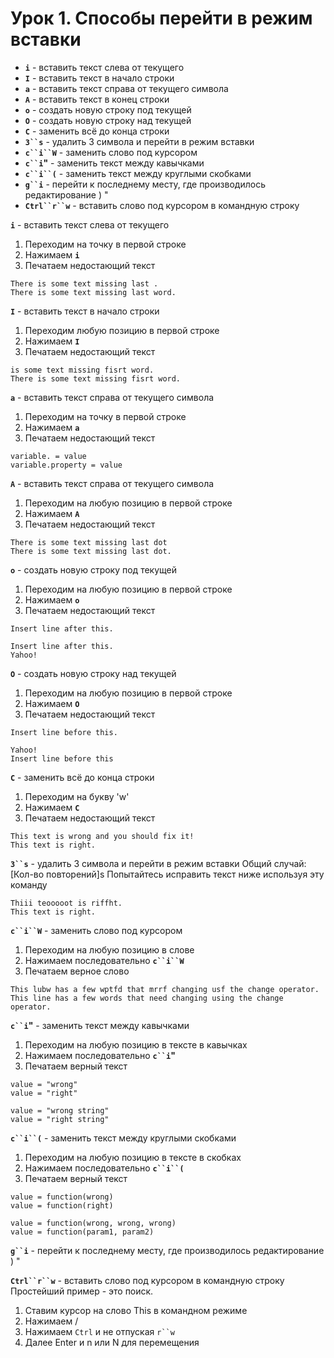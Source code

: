 Урок 1. Способы перейти в режим вставки
=============

* **`i`** - вставить текст слева от текущего
* **`I`** - вставить текст в начало строки
* **`a`** - вставить текст справа от текущего символа
* **`A`** - вставить текст в конец строки
* **`o`** - создать новую строку под текущей
* **`O`** - создать новую строку над текущей
* **`C`** - заменить всё до конца строки
* **`3``s`** - удалить 3 символа и перейти в режим вставки
* **`c``i``W`** - заменить слово под курсором
* **`c``i`"** - заменить текст между кавычками
* **`c``i``(`** - заменить текст между круглыми скобками
* **`g``i`** - перейти к последнему месту, где производилось редактирование ) "
* **`Ctrl``r``w`** - вставить слово под курсором в командную строку

**`i`** - вставить текст слева от текущего
  1. Переходим на точку в первой строке
  2. Нажимаем **`i`**
  3. Печатаем недостающий текст

```
There is some text missing last .
There is some text missing last word.
```

**`I`** - вставить текст в начало строки
  1. Переходим любую позицию в первой строке
  2. Нажимаем **`I`**
  3. Печатаем недостающий текст

```
is some text missing fisrt word.
There is some text missing fisrt word.
```

**`a`** - вставить текст справа от текущего символа
  1. Переходим на точку в первой строке
  2. Нажимаем **`a`**
  3. Печатаем недостающий текст

```
variable. = value
variable.property = value
```

**`A`** - вставить текст справа от текущего символа
  1. Переходим на любую позицию в первой строке
  2. Нажимаем **`A`**
  3. Печатаем недостающий текст

```
There is some text missing last dot
There is some text missing last dot.
```

**`o`** - создать новую строку под текущей
  1. Переходим на любую позицию в первой строке
  2. Нажимаем **`o`**
  3. Печатаем недостающий текст

```
Insert line after this.

Insert line after this.
Yahoo!
```

**`O`** - создать новую строку над текущей
  1. Переходим на любую позицию в первой строке
  2. Нажимаем **`O`**
  3. Печатаем недостающий текст

```
Insert line before this.

Yahoo!
Insert line before this
```

**`C`** - заменить всё до конца строки
  1. Переходим на букву 'w'
  2. Нажимаем **`C`**
  3. Печатаем недостающий текст

```
This text is wrong and you should fix it!
This text is right.
```

**`3``s`** - удалить 3 символа и перейти в режим вставки
Oбщий случай: [Кол-во повторений]s
Попытайтесь исправить текст ниже используя эту команду

```
Thiii teooooot is riffht.
This text is right.
```

**`c``i``W`** - заменить слово под курсором
  1. Переходим на любую позицию в слове
  2. Нажимаем последовательно **`c``i``W`**
  3. Печатаем верное слово

```
This lubw has a few wptfd that mrrf changing usf the change operator.
This line has a few words that need changing using the change operator.
```

**`c``i`"** - заменить текст между кавычками
  1. Переходим на любую позицию в тексте в кавычках
  2. Нажимаем последовательно **`c``i`"**
  3. Печатаем верный текст

```
value = "wrong"
value = "right"

value = "wrong string"
value = "right string"
```

**`c``i``(`** - заменить текст между круглыми скобками
  1. Переходим на любую позицию в тексте в скобках
  2. Нажимаем последовательно **`c``i``(`**
  3. Печатаем верный текст

```
value = function(wrong)
value = function(right)

value = function(wrong, wrong, wrong)
value = function(param1, param2)
```

**`g``i`** - перейти к последнему месту, где производилось редактирование ) "

**`Ctrl``r``w`** - вставить слово под курсором в командную строку
Простейший пример - это поиск.
  1. Ставим курсор на слово This в командном режиме
  2. Нажимаем /
  3. Нажимаем `Ctrl` и не отпуская `r``w`
  4. Далее Enter и n или N для перемещения
